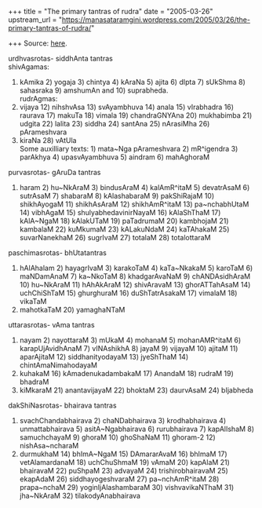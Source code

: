 +++
title = "The primary tantras of rudra"
date = "2005-03-26"
upstream_url = "https://manasataramgini.wordpress.com/2005/03/26/the-primary-tantras-of-rudra/"

+++
Source: [here](https://manasataramgini.wordpress.com/2005/03/26/the-primary-tantras-of-rudra/).

urdhvasrotas- siddhAnta tantras  
shivAgamas:  
1) kAmika 2) yogaja 3) chintya 4) kAraNa 5) ajita 6) dIpta 7) sUkShma 8)
sahasraka 9) amshumAn and 10) suprabheda.  
rudrAgmas:  
11) vijaya 12) nihshvAsa 13) svAyambhuva 14) anala 15) vIrabhadra 16)
raurava 17) makuTa 18) vimala 19) chandraGNYAna 20) mukhabimba 21)
udgita 22) lalita 23) siddha 24) santAna 25) nArasiMha 26) pArameshvara
27) kiraNa 28) vAtUla  
Some auxilliary texts: 1) mata\~Nga pArameshvara 2) mR^igendra 3)
parAkhya 4) upasvAyambhuva 5) aindram 6) mahAghoraM

purvasrotas- gAruDa tantras  
1) haram 2) hu\~NkAraM 3) bindusAraM 4) kalAmR^itaM 5) devatrAsaM 6)
sutrAsaM 7) shabaraM 8) kAlashabaraM 9) pakShiRajaM 10) shikhAyogaM 11)
shikhAsAraM 12) shikhAmR^itaM 13) pa\~nchabhUtaM 14) vibhAgaM 15)
shulyabhedavinirNayaM 16) kAlaShThaM 17) kAlA\~NgaM 18) kAlakUTaM 19)
paTadrumaM 20) kambhojaM 21) kambalaM 22) kuMkumaM 23) kALakuNdaM 24)
kaTAhakaM 25) suvarNanekhaM 26) sugrIvaM 27) totalaM 28) totalottaraM

paschimasrotas- bhUtatantras  
1) hAlAhalam 2) hayagrIvaM 3) karakoTaM 4) kaTa\~NkakaM 5) karoTaM 6)
maNDamAnaM 7) ka\~NkoTaM 8) khadgarAvaNaM 9) chANDAsidhAraM 10)
hu\~NkAraM 11) hAhAkAraM 12) shivAravaM 13) ghorATTahAsaM 14)
uchChiShTaM 15) ghurghuraM 16) duShTatrAsakaM 17) vimalaM 18) vikaTaM
19) mahotkaTaM 20) yamaghaNTaM

uttarasrotas- vAma tantras  
1) nayam 2) nayottaraM 3) mUkaM 4) mohanaM 5) mohanAMR^itaM 6)
karapUjAvidhAnaM 7) vINAshikhA 8) jayaM 9) vijayaM 10) ajitaM 11)
aparAjitaM 12) siddhanityodayaM 13) jyeShThaM 14) chintAmaNimahodayaM
15) kuhakaM 16) kAmadenukadambakaM 17) AnandaM 18) rudraM 19) bhadraM
20) kiMkaraM 21) anantavijayaM 22) bhoktaM 23) daurvAsaM 24) bIjabheda

dakShiNasrotas- bhairava tantras  
1) svachChandabhairava 2) chaNDabhairava 3) krodhabhairava 4)
unmattabhairava 5) asitA\~Ngabhairava 6) rurubhairava 7) kapAlIshaM 8)
samuchchayaM 9) ghoraM 10) ghoShaNaM 11) ghoram-2 12) nishAsa\~ncharaM
13) durmukhaM 14) bhImA\~NgaM 15) DAmararAvaM 16) bhImaM 17)
vetAlamardanaM 18) uchChuShmaM 19) vAmaM 20) kapAlaM 21) bhairavaM 22)
puShpaM 23) advayaM 24) trishirobhairavaM 25) ekapAdaM 26)
siddhayogeshvaraM 27) pa\~nchAmR^itaM 28) prapa\~nchaM 29)
yoginIjAlashambaraM 30) vishvavikaNThaM 31) jha\~NkAraM 32)
tilakodyAnabhairava

